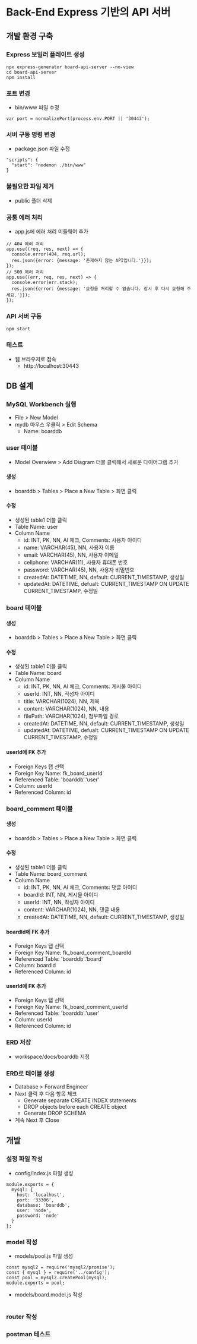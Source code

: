 # Back-End Express 기반의 API 서버
## 개발 환경 구축
### Express 보일러 플레이트 생성
```
npx express-generator board-api-server --no-view
cd board-api-server
npm install
```

### 포트 변경
* bin/www 파일 수정
```
var port = normalizePort(process.env.PORT || '30443');
```

### 서버 구동 명령 변경
* package.json 파일 수정
```
"scripts": {
  "start": "nodemon ./bin/www"
}
```

### 불필요한 파일 제거
* public 폴더 삭제

### 공통 에러 처리
* app.js에 에러 처리 미들웨어 추가
```
// 404 에러 처리
app.use((req, res, next) => {
  console.error(404, req.url);
  res.json({error: {message: '존재하지 않는 API입니다.'}});
});
// 500 에러 처리
app.use((err, req, res, next) => {
  console.error(err.stack);
  res.json({error: {message: '요청을 처리할 수 없습니다. 잠시 후 다시 요청해 주세요.'}});
});
```

### API 서버 구동
```
npm start
```

### 테스트
* 웹 브라우저로 접속
  - http://localhost:30443

## DB 설계
### MySQL Workbench 실행
* File > New Model
* mydb 마우스 우클릭 > Edit Schema
  - Name: boarddb

### user 테이블
* Model Overwiew > Add Diagram 더블 클릭해서 새로운 다이어그램 추가
#### 생성
* boarddb > Tables > Place a New Table > 화면 클릭
#### 수정
* 생성된 table1 더블 클릭
* Table Name: user
* Column Name
  - id: INT, PK, NN, AI 체크, Comments: 사용자 아이디
  - name: VARCHAR(45), NN, 사용자 이름
  - email: VARCHAR(45), NN, 사용자 이메일
  - cellphone: VARCHAR(11), 사용자 휴대폰 번호
  - password: VARCHAR(45), NN, 사용자 비밀번호
  - createdAt: DATETIME, NN, default: CURRENT_TIMESTAMP, 생성일
  - updatedAt: DATETIME, defualt: CURRENT_TIMESTAMP ON UPDATE CURRENT_TIMESTAMP, 수정일

### board 테이블
#### 생성
* boarddb > Tables > Place a New Table > 화면 클릭
#### 수정
* 생성된 table1 더블 클릭
* Table Name: board
* Column Name
  - id: INT, PK, NN, AI 체크, Comments: 게시물 아이디
  - userId: INT, NN, 작성자 아이디
  - title: VARCHAR(1024), NN, 제목
  - content: VARCHAR(1024), NN, 내용
  - filePath: VARCHAR(1024), 첨부파일 경로
  - createdAt: DATETIME, NN, default: CURRENT_TIMESTAMP, 생성일
  - updatedAt: DATETIME, defualt: CURRENT_TIMESTAMP ON UPDATE CURRENT_TIMESTAMP, 수정일
#### userId에 FK 추가
* Foreign Keys 탭 선택
* Foreign Key Name: fk_board_userId
* Referenced Table: 'boarddb'.'user'
* Column: userId
* Referenced Column: id

### board_comment 테이블
#### 생성
* boarddb > Tables > Place a New Table > 화면 클릭
#### 수정
* 생성된 table1 더블 클릭
* Table Name: board_comment
* Column Name
  - id: INT, PK, NN, AI 체크, Comments: 댓글 아이디
  - boardId: INT, NN, 게시물 아이디
  - userId: INT, NN, 작성자 아이디
  - content: VARCHAR(1024), NN, 댓글 내용
  - createdAt: DATETIME, NN, default: CURRENT_TIMESTAMP, 생성일

#### boardId에 FK 추가
* Foreign Keys 탭 선택
* Foreign Key Name: fk_board_comment_boardId
* Referenced Table: 'boarddb'.'board'
* Column: boardId
* Referenced Column: id

#### userId에 FK 추가
* Foreign Keys 탭 선택
* Foreign Key Name: fk_board_comment_userId
* Referenced Table: 'boarddb'.'user'
* Column: userId
* Referenced Column: id

### ERD 저장
* workspace/docs/boarddb 지정

### ERD로 테이블 생성
* Database > Forward Engineer
* Next 클릭 후 다음 항목 체크
  - Generate separate CREATE INDEX statements
  - DROP objects before each CREATE object
  - Generate DROP SCHEMA
* 계속 Next 후 Close

## 개발
### 설정 파일 작성
* config/index.js 파일 생성
```
module.exports = {
  mysql: {
    host: 'localhost',
    port: '33306',
    database: 'boarddb',
    user: 'node',
    password: 'node'
  }
};
```

### model 작성
* models/pool.js 파일 생성
```
const mysql2 = require('mysql2/promise');
const { mysql } = require('../config');
const pool = mysql2.createPool(mysql);
module.exports = pool;
```
* models/board.model.js 작성
```

```
### router 작성

### postman 테스트

